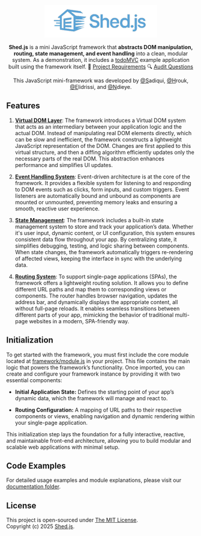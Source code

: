 <p align="center">
  <img src="brand.png" alt="Shed.js_logo" width="300"/>
</p>

<p align="center">
<b>Shed.js</b> is a mini JavaScript framework that <b>abstracts DOM manipulation, routing, state management, and event handling</b> into a clean, modular system. As a demonstration, it includes a <u>todoMVC</u> example application built using the framework itself. 📄 <a href="https://github.com/01-edu/public/tree/master/subjects/mini-framework/">Project Requirements</a> 🔍 <a href="https://github.com/01-edu/public/tree/master/subjects/mini-framework/audit">Audit Questions</a>
</p>

<p align="center">
This JavaScript mini-framework was developed by <a href="https://github.com/sadiqui">@S</a>adiqui, <a href="https://github.com/youssefhrouk">@H</a>rouk, <a href="https://github.com/aelidris">@E</a>lidrissi, and <a href="https://github.com/majnun917">@N</a>dieye.
</p>

## Features

1. **[Virtual DOM Layer](/shedjs/dom.js)**: The framework introduces a Virtual DOM system that acts as an intermediary between your application logic and the actual DOM. Instead of manipulating real DOM elements directly, which can be slow and inefficient, the framework constructs a lightweight JavaScript representation of the DOM. Changes are first applied to this virtual structure, and then a diffing algorithm efficiently updates only the necessary parts of the real DOM. This abstraction enhances performance and simplifies UI updates.

2. **[Event Handling System](/shedjs/events.js)**: Event-driven architecture is at the core of the framework. It provides a flexible system for listening to and responding to DOM events such as clicks, form inputs, and custom triggers. Event listeners are automatically bound and unbound as components are mounted or unmounted, preventing memory leaks and ensuring a smooth, reactive user experience.

3. **[State Management](/shedjs/states.js)**: The framework includes a built-in state management system to store and track your application’s data. Whether it's user input, dynamic content, or UI configuration, this system ensures consistent data flow throughout your app. By centralizing state, it simplifies debugging, testing, and logic sharing between components. When state changes, the framework automatically triggers re-rendering of affected views, keeping the interface in sync with the underlying data.

4. **[Routing System](/shedjs/routes.js)**: To support single-page applications (SPAs), the framework offers a lightweight routing solution. It allows you to define different URL paths and map them to corresponding views or components. The router handles browser navigation, updates the address bar, and dynamically displays the appropriate content, all without full-page reloads. It enables seamless transitions between different parts of your app, mimicking the behavior of traditional multi-page websites in a modern, SPA-friendly way.

## Initialization

To get started with the framework, you must first include the core module located at [framework/module.js](/shedjs/module.js) in your project. This file contains the main logic that powers the framework’s functionality. Once imported, you can create and configure your framework instance by providing it with two essential components:

- **Initial Application State:** Defines the starting point of your app’s dynamic data, which the framework will manage and react to.

- **Routing Configuration:** A mapping of URL paths to their respective components or views, enabling navigation and dynamic rendering within your single-page application.

This initialization step lays the foundation for a fully interactive, reactive, and maintainable front-end architecture, allowing you to build modular and scalable web applications with minimal setup.

## Code Examples

For detailed usage examples and module explanations, please visit our [documentation folder](/docs/module.md).

## License

This project is open-sourced under [The MIT License](https://opensource.org/license/mit).  
Copyright (c) 2025 [Shed.js](https://github.com/youssefhrouk/mini-framework/graphs/contributors).
